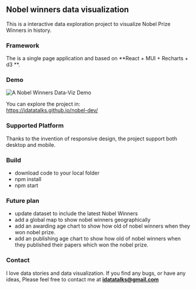 ## Nobel winners data visualization

This is a interactive data exploration project to visualize Nobel Prize Winners in history.

### Framework

The is a single page application and based on **React + MUI + Recharts + d3 **.

### Demo

![A Nobel Winners Data-Viz Demo ](https://media.giphy.com/media/NA3gKZhxUcPK6GJhW0/giphy.gif)  

You can explore the project in:  
https://idatatalks.github.io/nobel-dev/

### Supported Platform
Thanks to the invention of responsive design,
the project support both desktop and mobile.

### Build
- download code to your local folder
- npm install
- npm start

### Future plan
- update dataset to include the latest Nobel Winners
- add a global map to show nobel winners geographically
- add an awarding age chart to show how old of nobel winners when they won nobel prize.
- add an publishing age chart to show how old of nobel winners when they published their papers which won the nobel prize.

### Contact
I love data stories and data visualization.
If you find any bugs, or have any ideas,
Please feel free to contact me at **idatatalks@gmail.com**
